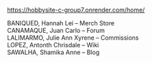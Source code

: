 https://hobbysite-c-group7.onrender.com/home/

 BANIQUED, Hannah Lei – Merch Store  
 CANAMAQUE, Juan Carlo – Forum  
 LALIMARMO, Julie Ann Xyrene – Commissions  
 LOPEZ, Antonth Chrisdale – Wiki  
 SAWALHA, Shamika Anne – Blog
